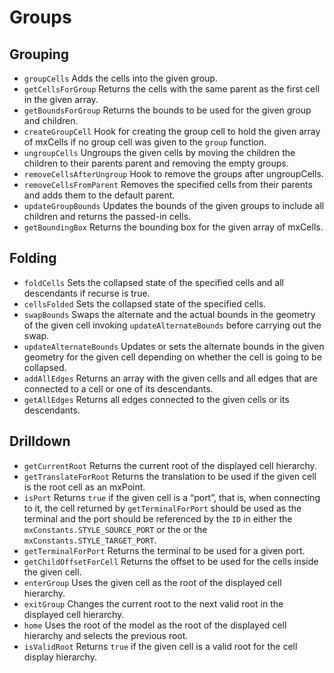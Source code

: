 # Groups

## Grouping

- `groupCells` Adds the cells into the given group.
- `getCellsForGroup` Returns the cells with the same parent as the first cell in the given array.
- `getBoundsForGroup` Returns the bounds to be used for the given group and children.
- `createGroupCell` Hook for creating the group cell to hold the given array of mxCells if no group cell was given to the `group` function.
- `ungroupCells` Ungroups the given cells by moving the children the children to their parents parent and removing the empty groups.
- `removeCellsAfterUngroup` Hook to remove the groups after ungroupCells.
- `removeCellsFromParent` Removes the specified cells from their parents and adds them to the default parent.
- `updateGroupBounds` Updates the bounds of the given groups to include all children and returns the passed-in cells.
- `getBoundingBox` Returns the bounding box for the given array of mxCells.

## Folding

- `foldCells` Sets the collapsed state of the specified cells and all descendants if recurse is true.
- `cellsFolded` Sets the collapsed state of the specified cells.
- `swapBounds` Swaps the alternate and the actual bounds in the geometry of the given cell invoking `updateAlternateBounds` before carrying out the swap.
- `updateAlternateBounds` Updates or sets the alternate bounds in the given geometry for the given cell depending on whether the cell is going to be collapsed.
- `addAllEdges` Returns an array with the given cells and all edges that are connected to a cell or one of its descendants.
- `getAllEdges` Returns all edges connected to the given cells or its descendants.

## Drilldown

- `getCurrentRoot` Returns the current root of the displayed cell hierarchy.
- `getTranslateForRoot` Returns the translation to be used if the given cell is the root cell as an mxPoint.
- `isPort` Returns `true` if the given cell is a “port”, that is, when connecting to it, the cell returned by `getTerminalForPort` should be used as the terminal and the port should be referenced by the `ID` in either the `mxConstants.STYLE_SOURCE_PORT` or the or the `mxConstants.STYLE_TARGET_PORT`.
- `getTerminalForPort` Returns the terminal to be used for a given port.
- `getChildOffsetForCell` Returns the offset to be used for the cells inside the given cell.
- `enterGroup` Uses the given cell as the root of the displayed cell hierarchy.
- `exitGroup` Changes the current root to the next valid root in the displayed cell hierarchy.
- `home` Uses the root of the model as the root of the displayed cell hierarchy and selects the previous root.
- `isValidRoot` Returns `true` if the given cell is a valid root for the cell display hierarchy.